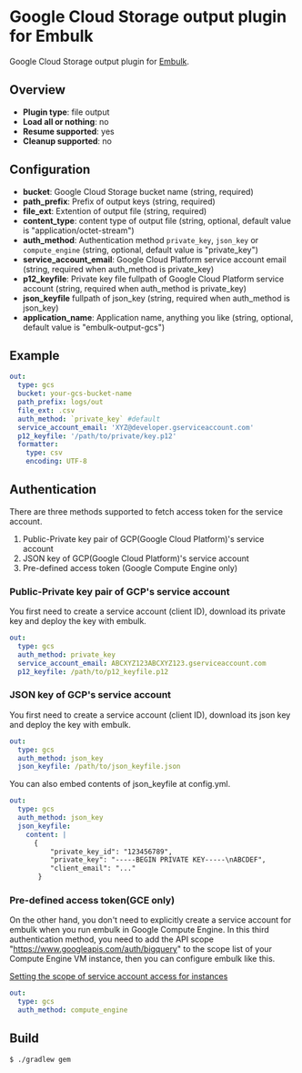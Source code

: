 # Google Cloud Storage output plugin for Embulk

Google Cloud Storage output plugin for [Embulk](https://github.com/embulk/embulk).

## Overview

* **Plugin type**: file output
* **Load all or nothing**: no
* **Resume supported**: yes
* **Cleanup supported**: no

## Configuration

- **bucket**: Google Cloud Storage bucket name (string, required)
- **path_prefix**: Prefix of output keys (string, required)
- **file_ext**: Extention of output file (string, required)
- **content_type**: content type of output file (string, optional, default value is "application/octet-stream")
- **auth_method**: Authentication method `private_key`, `json_key` or `compute_engine` (string, optional, default value is "private_key")
- **service_account_email**: Google Cloud Platform service account email (string, required when auth_method is private_key)
- **p12_keyfile**: Private key file fullpath of Google Cloud Platform service account (string, required when auth_method is private_key)
- **json_keyfile** fullpath of json_key (string, required when auth_method is json_key)
- **application_name**: Application name, anything you like (string, optional, default value is "embulk-output-gcs")

## Example

```yaml
out:
  type: gcs
  bucket: your-gcs-bucket-name
  path_prefix: logs/out
  file_ext: .csv
  auth_method: `private_key` #default
  service_account_email: 'XYZ@developer.gserviceaccount.com'
  p12_keyfile: '/path/to/private/key.p12'
  formatter:
    type: csv
    encoding: UTF-8
```

## Authentication

There are three methods supported to fetch access token for the service account.

1. Public-Private key pair of GCP(Google Cloud Platform)'s service account
2. JSON key of GCP(Google Cloud Platform)'s service account
3. Pre-defined access token (Google Compute Engine only)

### Public-Private key pair of GCP's service account

You first need to create a service account (client ID), download its private key and deploy the key with embulk.

```yaml
out:
  type: gcs
  auth_method: private_key
  service_account_email: ABCXYZ123ABCXYZ123.gserviceaccount.com
  p12_keyfile: /path/to/p12_keyfile.p12
```

### JSON key of GCP's service account

You first need to create a service account (client ID), download its json key and deploy the key with embulk.

```yaml
out:
  type: gcs
  auth_method: json_key
  json_keyfile: /path/to/json_keyfile.json
```

You can also embed contents of json_keyfile at config.yml.

```yaml
out:
  type: gcs
  auth_method: json_key
  json_keyfile:
    content: |
      {
          "private_key_id": "123456789",
          "private_key": "-----BEGIN PRIVATE KEY-----\nABCDEF",
          "client_email": "..."
       }
```

### Pre-defined access token(GCE only)

On the other hand, you don't need to explicitly create a service account for embulk when you
run embulk in Google Compute Engine. In this third authentication method, you need to
add the API scope "https://www.googleapis.com/auth/bigquery" to the scope list of your
Compute Engine VM instance, then you can configure embulk like this.

[Setting the scope of service account access for instances](https://cloud.google.com/compute/docs/authentication)

```yaml
out:
  type: gcs
  auth_method: compute_engine
```

## Build

```
$ ./gradlew gem
```
